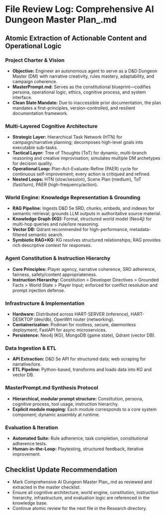 # File Review Log: Comprehensive AI Dungeon Master Plan_.md

## Atomic Extraction of Actionable Content and Operational Logic

### Project Charter & Vision
- **Objective:** Engineer an autonomous agent to serve as a D&D Dungeon Master (DM) with narrative creativity, rules mastery, adaptability, and campaign coherence.
- **MasterPrompt.md:** Serves as the constitutional blueprint—codifies persona, operational logic, ethics, cognitive process, and system interface.
- **Clean Slate Mandate:** Due to inaccessible prior documentation, the plan mandates a first-principles, version-controlled, and resilient documentation framework.

### Multi-Layered Cognitive Architecture
- **Strategic Layer:** Hierarchical Task Network (HTN) for campaign/narrative planning; decomposes high-level goals into executable sub-tasks.
- **Tactical Layer:** Tree of Thoughts (ToT) for dynamic, multi-branch reasoning and creative improvisation; simulates multiple DM archetypes for decision quality.
- **Operational Loop:** Plan-Act-Evaluate-Refine (PAER) cycle for continuous self-improvement; every action is critiqued and refined.
- **Nested Loops:** HTN (slow/session), Scene Plan (medium), ToT (fast/turn), PAER (high-frequency/action).

### World Engine: Knowledge Representation & Grounding
- **RAG Pipeline:** Ingests D&D 5e SRD, chunks, embeds, and indexes for semantic retrieval; grounds LLM outputs in authoritative source material.
- **Knowledge Graph (KG):** Formal, structured world model (Neo4j) for multi-hop queries and rule/lore reasoning.
- **Vector DB:** Qdrant recommended for high-performance, metadata-filtered semantic search.
- **Symbiotic RAG+KG:** KG resolves structured relationships; RAG provides rich descriptive context for responses.

### Agent Constitution & Instruction Hierarchy
- **Core Principles:** Player agency, narrative coherence, SRD adherence, fairness, safety/content appropriateness.
- **Instruction Hierarchy:** Constitution > Developer Directives > Grounded Facts > World State > Player Input; enforced for conflict resolution and prompt injection defense.

### Infrastructure & Implementation
- **Hardware:** Distributed across HART-SERVER (inference), HART-DESKTOP (dev/db), OpenWrt router (networking).
- **Containerization:** Podman for rootless, secure, daemonless deployment; FastAPI for async microservices.
- **Persistence:** Neo4j (KG), MongoDB (game state), Qdrant (vector DB).

### Data Ingestion & ETL
- **API Extraction:** D&D 5e API for structured data; web scraping for narrative/lore.
- **ETL Pipeline:** Python-based, transforms and loads data into KG and vector DB.

### MasterPrompt.md Synthesis Protocol
- **Hierarchical, modular prompt structure:** Constitution, persona, cognitive process, tool usage, instruction hierarchy.
- **Explicit module mapping:** Each module corresponds to a core system component; dynamic assembly at runtime.

### Evaluation & Iteration
- **Automated Suite:** Rule adherence, task completion, constitutional adherence tests.
- **Human-in-the-Loop:** Playtesting, structured feedback, iterative improvement.

## Checklist Update Recommendation
- Mark Comprehensive AI Dungeon Master Plan_.md as reviewed and extracted in the master checklist.
- Ensure all cognitive architecture, world engine, constitution, instruction hierarchy, infrastructure, and evaluation logic are referenced in the knowledge base.
- Continue atomic review for the next file in the Research directory.
